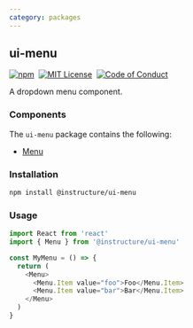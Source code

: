 ```yaml
---
category: packages
---
```


## ui-menu

[![npm][npm]][npm-url]&nbsp;
[![MIT License][license-badge]][license]&nbsp;
[![Code of Conduct][coc-badge]][coc]

A dropdown menu component.

### Components

The `ui-menu` package contains the following:

- [Menu](#Menu)

### Installation

```sh
npm install @instructure/ui-menu
```

### Usage

```js
import React from 'react'
import { Menu } from '@instructure/ui-menu'

const MyMenu = () => {
  return (
    <Menu>
      <Menu.Item value="foo">Foo</Menu.Item>
      <Menu.Item value="bar">Bar</Menu.Item>
    </Menu>
  )
}
```

[npm]: https://img.shields.io/npm/v/@instructure/ui-menu.svg
[npm-url]: https://npmjs.com/package/@instructure/ui-menu
[license-badge]: https://img.shields.io/npm/l/instructure-ui.svg?style=flat-square
[license]: https://github.com/instructure/instructure-ui/blob/master/LICENSE
[coc-badge]: https://img.shields.io/badge/code%20of-conduct-ff69b4.svg?style=flat-square
[coc]: https://github.com/instructure/instructure-ui/blob/master/CODE_OF_CONDUCT.md
